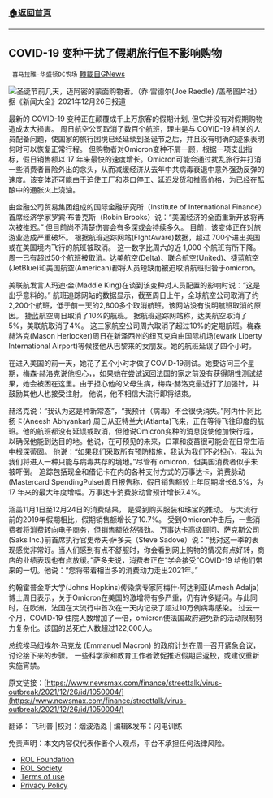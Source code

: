 ###  [:house:返回首頁](https://github.com/ourhimalayas/txt)
---


## COVID-19 变种干扰了假期旅行但不影响购物
` 喜马拉雅-华盛顿DC农场` [轉載自GNews](https://gnews.org/zh-hans/1820258/)

![](https://assets.gnews.org/wp-content/uploads/2022/01/图片1-22.png)圣诞节前几天，迈阿密的蒙面购物者。（乔·雷德尔(Joe Raedle) /盖蒂图片社）
据《新闻大全》2021年12月26日报道

最新的 COVID-19 变种正在颠覆成千上万旅客的假期计划, 但它并没有对假期购物造成太大损害。
 周日航空公司取消了数百个航班，理由是与 COVID-19 相关的人员配备问题，使国家的旅行困境已经延续到圣诞节之后，并且没有明确的迹象表明何时可以恢复正常行程。
 但购物者对Omicron变种不屑一顾，根据一项支出指标，假日销售额以 17 年来最快的速度增长。Omicron可能会通过扰乱旅行并打消一些消费者冒险外出的念头，从而减缓经济从去年中共病毒衰退中意外强劲反弹的速度。该变体还可能由于迫使工厂和港口停工、延迟发货和推高价格，为已经在酝酿中的通胀火上浇油。

由金融公司贸易集团组成的国际金融研究所（Institute of International Finance）首席经济学家罗宾·布鲁克斯（Robin Brooks）说：“美国经济的全面重新开放将再次被推迟。” 但目前尚不清楚伤害会有多深或会持续多久。
 目前，该变体正在对旅游业造成严重破坏。 根据航班追踪网站(FlghtAware)数据，超过 700个进出美国或在美国境内飞行的航班被取消。 这一数字比周六的近 1,000 个航班有所下降。 周一已有超过50个航班被取消。达美航空(Delta)、联合航空(United)、捷蓝航空(JetBlue)和美国航空(American)都将人员短缺而被迫取消航班归咎于omicron。

美联航发言人玛迪·金(Maddie King)在谈到该变种对人员配置的影响时说：“这是出乎意料的。” 航班追踪网站的数据显示，截至周日上午，全球航空公司取消了约2,200个航班，低于前一天的2,800多个取消航班。该网站没有说明航班取消的原因。
 捷蓝航空周日取消了10%的航班。 据航班追踪网站称，达美航空取消了5%，美联航取消了4%。 这三家航空公司周六取消了超过10%的定期航班。梅森·赫洛克(Mason Herlocker)周日在新泽西州的纽瓦克自由国际机场(ewark Liberty International Airport)等候接他从巴黎来的女朋友。她的航班延误了四个小时。

在进入美国的前一天，她花了五个小时才做了COVID-19测试。她要访问三个星期，梅森·赫洛克说他担心，，如果她在尝试返回法国的家之前没有获得阴性测试结果，她会被困在这里。由于担心他的父母生病，梅森·赫洛克最近打了加强针，并鼓励其他人也接受注射。 他说，他不相信大流行即将结束。

赫洛克说：“我认为这是种新常态”，“我预计（病毒）不会很快消失。”阿内什·阿比扬卡(Aneesh Abhyankar) 周日从亚特兰大(Atlanta)飞来，正在等待飞往印度的航班。他的航班都没有延误或取消，但他说Omicron变种的消息促使他加快行程，以确保他能到达目的地。他说，在可预见的未来，口罩和疫苗很可能会在日常生活中根深蒂固。
 他说：“如果我们采取所有预防措施，我认为我们不必担心，我认为我们将进入一种只能与病毒共存的境地。”尽管有 omicron，但美国消费者似乎未被吓倒。 追踪包括现金和借记卡在内的各种支付方式的万事达卡，消费脉动(Mastercard SpendingPulse)周日报告称，假日销售额较上年同期增长8.5%，为 17 年来的最大年度增幅。万事达卡消费脉动曾预计增长7.4%。

涵盖11月1日至12月24日的消费结果， 是受到购买服装和珠宝的推动。 与大流行前的2019年假期相比，假期销售额增长了10.7%。
 受到Omicron冲击后，一些消费者将消费转向电子商务，但销售额依然强劲。
 万事达卡高级顾问、萨克斯公司(Saks Inc.)前首席执行官史蒂夫·萨多夫（Steve Sadove）说：“我对这一季的表现感觉非常好。当人们感到有点不舒服时，你会看到网上购物的情况有点好转，商店的业绩表现也有点放缓。”萨多夫说，消费者正在“学会接受”COVID-19 给他们带来的一切。他说：“您将带着相当多的消费动力走出2021年。”

约翰霍普金斯大学(Johns Hopkins)传染病专家阿梅什·阿达利亚(Amesh Adalja)博士周日表示，关于Omicron在美国的激增将有多严重，仍有许多疑问。与此同时，在欧洲，法国在大流行中首次在一天内记录了超过10万例病毒感染。 过去一个月，COVID-19 住院人数增加了一倍，omicron使法国政府避免新的活动限制努力复杂化。该国的总死亡人数超过122,000人。

总统埃马纽埃尔·马克龙 (Emmanuel Macron) 的政府计划在周一召开紧急会议，讨论接下来的步骤。 一些科学家和教育工作者敦促推迟假期后返校，或建议重新实施宵禁。



原文链接：[https://www.newsmax.com/finance/streettalk/virus-outbreak/2021/12/26/id/1050004/](https://www.newsmax.com/finance/streettalk/virus-outbreak/2021/12/26/id/1050004/)





翻译： 飞利普 |校对：烟波浩淼 | 编辑&发布：闪电训练

 

免责声明：本文内容仅代表作者个人观点，平台不承担任何法律风险。

- [ROL Foundation](https://rolfoundation.org/)
- [ROL Society](https://rolsociety.org/)
- [Terms of use](https://gnews.org/terms-of-use-3/)
- [Privacy Policy](https://gnews.org/privacy-policy/)
